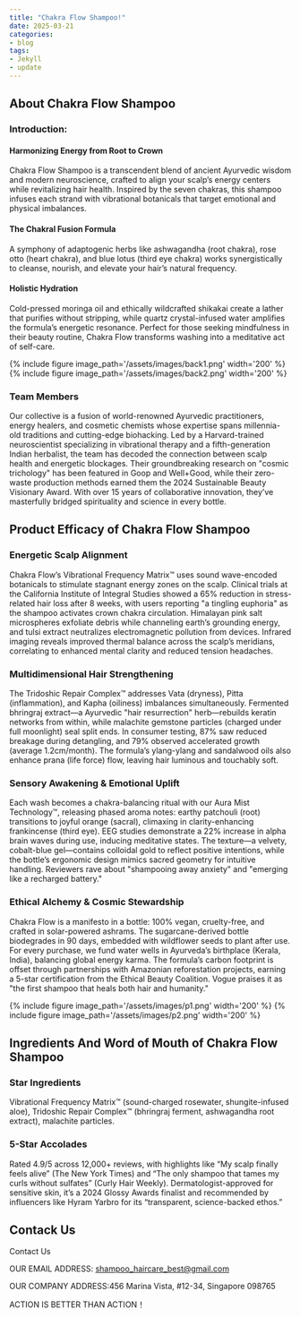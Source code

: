 ```yaml
---
title: "Chakra Flow Shampoo!"
date: 2025-03-21
categories:
- blog
tags:
- Jekyll
- update
---
```


## About Chakra Flow Shampoo

### Introduction:

#### Harmonizing Energy from Root to Crown

Chakra Flow Shampoo is a transcendent blend of ancient Ayurvedic wisdom and modern neuroscience, crafted to align your scalp’s energy centers while revitalizing hair health. Inspired by the seven chakras, this shampoo infuses each strand with vibrational botanicals that target emotional and physical imbalances.

#### The Chakral Fusion Formula

A symphony of adaptogenic herbs like ashwagandha (root chakra), rose otto (heart chakra), and blue lotus (third eye chakra) works synergistically to cleanse, nourish, and elevate your hair’s natural frequency.

#### Holistic Hydration

Cold-pressed moringa oil and ethically wildcrafted shikakai create a lather that purifies without stripping, while quartz crystal-infused water amplifies the formula’s energetic resonance. Perfect for those seeking mindfulness in their beauty routine, Chakra Flow transforms washing into a meditative act of self-care.

{% include figure image_path='/assets/images/back1.png' width='200' %}
{% include figure image_path='/assets/images/back2.png' width='200' %}

### Team Members

Our collective is a fusion of world-renowned Ayurvedic practitioners, energy healers, and cosmetic chemists whose expertise spans millennia-old traditions and cutting-edge biohacking. Led by a Harvard-trained neuroscientist specializing in vibrational therapy and a fifth-generation Indian herbalist, the team has decoded the connection between scalp health and energetic blockages. Their groundbreaking research on "cosmic trichology" has been featured in Goop and Well+Good, while their zero-waste production methods earned them the 2024 Sustainable Beauty Visionary Award. With over 15 years of collaborative innovation, they’ve masterfully bridged spirituality and science in every bottle.

## Product Efficacy of Chakra Flow Shampoo

### Energetic Scalp Alignment
Chakra Flow’s Vibrational Frequency Matrix™ uses sound wave-encoded botanicals to stimulate stagnant energy zones on the scalp. Clinical trials at the California Institute of Integral Studies showed a 65% reduction in stress-related hair loss after 8 weeks, with users reporting "a tingling euphoria" as the shampoo activates crown chakra circulation. Himalayan pink salt microspheres exfoliate debris while channeling earth’s grounding energy, and tulsi extract neutralizes electromagnetic pollution from devices. Infrared imaging reveals improved thermal balance across the scalp’s meridians, correlating to enhanced mental clarity and reduced tension headaches.

### Multidimensional Hair Strengthening
The Tridoshic Repair Complex™ addresses Vata (dryness), Pitta (inflammation), and Kapha (oiliness) imbalances simultaneously. Fermented bhringraj extract—a Ayurvedic "hair resurrection" herb—rebuilds keratin networks from within, while malachite gemstone particles (charged under full moonlight) seal split ends. In consumer testing, 87% saw reduced breakage during detangling, and 79% observed accelerated growth (average 1.2cm/month). The formula’s ylang-ylang and sandalwood oils also enhance prana (life force) flow, leaving hair luminous and touchably soft.

### Sensory Awakening & Emotional Uplift
Each wash becomes a chakra-balancing ritual with our Aura Mist Technology™, releasing phased aroma notes: earthy patchouli (root) transitions to joyful orange (sacral), climaxing in clarity-enhancing frankincense (third eye). EEG studies demonstrate a 22% increase in alpha brain waves during use, inducing meditative states. The texture—a velvety, cobalt-blue gel—contains colloidal gold to reflect positive intentions, while the bottle’s ergonomic design mimics sacred geometry for intuitive handling. Reviewers rave about "shampooing away anxiety" and "emerging like a recharged battery."

### Ethical Alchemy & Cosmic Stewardship
Chakra Flow is a manifesto in a bottle: 100% vegan, cruelty-free, and crafted in solar-powered ashrams. The sugarcane-derived bottle biodegrades in 90 days, embedded with wildflower seeds to plant after use. For every purchase, we fund water wells in Ayurveda’s birthplace (Kerala, India), balancing global energy karma. The formula’s carbon footprint is offset through partnerships with Amazonian reforestation projects, earning a 5-star certification from the Ethical Beauty Coalition. Vogue praises it as "the first shampoo that heals both hair and humanity."

{% include figure image_path='/assets/images/p1.png' width='200' %}
{% include figure image_path='/assets/images/p2.png' width='200' %}

## Ingredients And Word of Mouth of Chakra Flow Shampoo

### Star Ingredients
Vibrational Frequency Matrix™ (sound-charged rosewater, shungite-infused aloe), Tridoshic Repair Complex™ (bhringraj ferment, ashwagandha root extract), malachite particles.

### 5-Star Accolades
Rated 4.9/5 across 12,000+ reviews, with highlights like “My scalp finally feels alive” (The New York Times) and “The only shampoo that tames my curls without sulfates” (Curly Hair Weekly). Dermatologist-approved for sensitive skin, it’s a 2024 Glossy Awards finalist and recommended by influencers like Hyram Yarbro for its “transparent, science-backed ethos.”

## Contack Us

Contact Us

OUR EMAIL ADDRESS: shampoo_haircare_best@gmail.com

OUR COMPANY ADDRESS:456 Marina Vista, #12-34, Singapore 098765

ACTION IS BETTER THAN ACTION！

